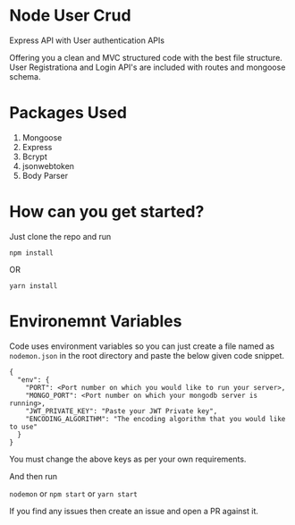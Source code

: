 # Node User Crud

Express API with User authentication APIs

Offering you a clean and MVC structured code with the best file structure. User Registrationa and Login API's are included with routes and mongoose schema.

# Packages Used

1. Mongoose
2. Express
3. Bcrypt
4. jsonwebtoken
5. Body Parser

# How can you get started?

Just clone the repo and run

    npm install

OR

    yarn install

# Environemnt Variables

Code uses environment variables so you can just create a file named as `nodemon.json` in the root directory and paste the below given code snippet.

```
{
  "env": {
    "PORT": <Port number on which you would like to run your server>,
    "MONGO_PORT": <Port number on which your mongodb server is running>,
    "JWT_PRIVATE_KEY": "Paste your JWT Private key",
    "ENCODING_ALGORITHM": "The encoding algorithm that you would like to use"
  }
}
```

You must change the above keys as per your own requirements.

And then run

`nodemon` or `npm start` or `yarn start`

If you find any issues then create an issue and open a PR against it.
